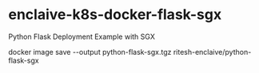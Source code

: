 # enclaive-k8s-docker-flask-sgx
Python Flask Deployment Example with SGX


docker image save --output python-flask-sgx.tgz ritesh-enclaive/python-flask-sgx
